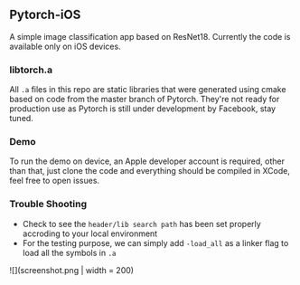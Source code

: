 ## Pytorch-iOS

A simple image classification app based on ResNet18. Currently the code is available only on iOS devices. 

### libtorch.a

All `.a` files in this repo are static libraries that were generated using cmake based on code from the master branch of Pytorch. They're not ready for production use as Pytorch is still under development by Facebook, stay tuned.

### Demo

To run the demo on device,  an Apple developer account is required, other than that, just clone the code and everything should be compiled in XCode, feel free to open issues.

### Trouble Shooting

- Check to see the `header/lib search path` has been set properly accroding to your local environment
- For the testing purpose, we can simply add `-load_all` as a linker flag to load all the symbols in `.a`

![](screenshot.png | width = 200)

